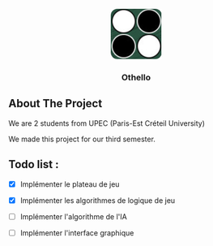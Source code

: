 <!-- PROJECT LOGO -->
<br />
<div align="center">
    <a href="https://git-etudiants.lacl.fr/u32100235/othello">
        <img src="img/logo.png" alt="Logo" width="101" height="99">
    </a>
    <h3 align="center">Othello</h3>
</div>

## About The Project

We are 2 students from UPEC (Paris-Est Créteil University)

We made this project for our third semester.

## Todo list : 
- [x] Implémenter le plateau de jeu
- [X] Implémenter les algorithmes de logique de jeu
- [ ] Implémenter l'algorithme de l'IA
- [ ] Implémenter l'interface graphique

